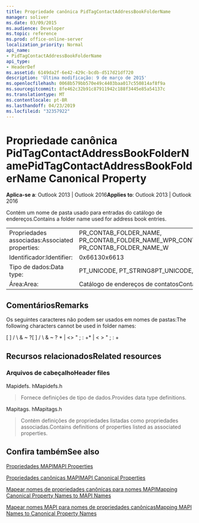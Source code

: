 ```yaml
---
title: Propriedade canônica PidTagContactAddressBookFolderName
manager: soliver
ms.date: 03/09/2015
ms.audience: Developer
ms.topic: reference
ms.prod: office-online-server
localization_priority: Normal
api_name:
- PidTagContactAddressBookFolderName
api_type:
- HeaderDef
ms.assetid: 6149da2f-6e42-429c-bcdb-d517d21df720
description: 'Última modificação: 9 de março de 2015'
ms.openlocfilehash: 0068b579bb570e49c4403baa017c550814af8f9a
ms.sourcegitcommit: 8fe462c32b91c87911942c188f3445e85a54137c
ms.translationtype: MT
ms.contentlocale: pt-BR
ms.lasthandoff: 04/23/2019
ms.locfileid: "32357922"
---
```

# <a name="pidtagcontactaddressbookfoldername-canonical-property"></a><span data-ttu-id="3a056-103">Propriedade canônica PidTagContactAddressBookFolderName</span><span class="sxs-lookup"><span data-stu-id="3a056-103">PidTagContactAddressBookFolderName Canonical Property</span></span>

  
  
<span data-ttu-id="3a056-104">**Aplica-se a**: Outlook 2013 | Outlook 2016</span><span class="sxs-lookup"><span data-stu-id="3a056-104">**Applies to**: Outlook 2013 | Outlook 2016</span></span> 
  
<span data-ttu-id="3a056-105">Contém um nome de pasta usado para entradas do catálogo de endereços.</span><span class="sxs-lookup"><span data-stu-id="3a056-105">Contains a folder name used for address book entries.</span></span>
  
|||
|:-----|:-----|
|<span data-ttu-id="3a056-106">Propriedades associadas:</span><span class="sxs-lookup"><span data-stu-id="3a056-106">Associated properties:</span></span>  <br/> |<span data-ttu-id="3a056-107">PR_CONTAB_FOLDER_NAME, PR_CONTAB_FOLDER_NAME_W</span><span class="sxs-lookup"><span data-stu-id="3a056-107">PR_CONTAB_FOLDER_NAME, PR_CONTAB_FOLDER_NAME_W</span></span>  <br/> |
|<span data-ttu-id="3a056-108">Identificador:</span><span class="sxs-lookup"><span data-stu-id="3a056-108">Identifier:</span></span>  <br/> |<span data-ttu-id="3a056-109">0x6613</span><span class="sxs-lookup"><span data-stu-id="3a056-109">0x6613</span></span>  <br/> |
|<span data-ttu-id="3a056-110">Tipo de dados:</span><span class="sxs-lookup"><span data-stu-id="3a056-110">Data type:</span></span>  <br/> |<span data-ttu-id="3a056-111">PT_UNICODE, PT_STRING8</span><span class="sxs-lookup"><span data-stu-id="3a056-111">PT_UNICODE, PT_STRING8</span></span>  <br/> |
|<span data-ttu-id="3a056-112">Área:</span><span class="sxs-lookup"><span data-stu-id="3a056-112">Area:</span></span>  <br/> |<span data-ttu-id="3a056-113">Catálogo de endereços de contatos</span><span class="sxs-lookup"><span data-stu-id="3a056-113">Contact address book</span></span>  <br/> |
   
## <a name="remarks"></a><span data-ttu-id="3a056-114">Comentários</span><span class="sxs-lookup"><span data-stu-id="3a056-114">Remarks</span></span>

<span data-ttu-id="3a056-115">Os seguintes caracteres não podem ser usados em nomes de pastas:</span><span class="sxs-lookup"><span data-stu-id="3a056-115">The following characters cannot be used in folder names:</span></span>
  
<span data-ttu-id="3a056-116">[ ] / \ &amp; ~ ?</span><span class="sxs-lookup"><span data-stu-id="3a056-116">[ ] / \ &amp; ~ ?</span></span> <span data-ttu-id="3a056-117">\* | \<\> " ; : +</span><span class="sxs-lookup"><span data-stu-id="3a056-117">\* | \< \> " ; : +</span></span>
  
## <a name="related-resources"></a><span data-ttu-id="3a056-118">Recursos relacionados</span><span class="sxs-lookup"><span data-stu-id="3a056-118">Related resources</span></span>

### <a name="header-files"></a><span data-ttu-id="3a056-119">Arquivos de cabeçalho</span><span class="sxs-lookup"><span data-stu-id="3a056-119">Header files</span></span>

<span data-ttu-id="3a056-120">Mapidefs. h</span><span class="sxs-lookup"><span data-stu-id="3a056-120">Mapidefs.h</span></span>
  
> <span data-ttu-id="3a056-121">Fornece definições de tipo de dados.</span><span class="sxs-lookup"><span data-stu-id="3a056-121">Provides data type definitions.</span></span>
    
<span data-ttu-id="3a056-122">Mapitags. h</span><span class="sxs-lookup"><span data-stu-id="3a056-122">Mapitags.h</span></span>
  
> <span data-ttu-id="3a056-123">Contém definições de propriedades listadas como propriedades associadas.</span><span class="sxs-lookup"><span data-stu-id="3a056-123">Contains definitions of properties listed as associated properties.</span></span>
    
## <a name="see-also"></a><span data-ttu-id="3a056-124">Confira também</span><span class="sxs-lookup"><span data-stu-id="3a056-124">See also</span></span>



[<span data-ttu-id="3a056-125">Propriedades MAPI</span><span class="sxs-lookup"><span data-stu-id="3a056-125">MAPI Properties</span></span>](mapi-properties.md)
  
[<span data-ttu-id="3a056-126">Propriedades canônicas MAPI</span><span class="sxs-lookup"><span data-stu-id="3a056-126">MAPI Canonical Properties</span></span>](mapi-canonical-properties.md)
  
[<span data-ttu-id="3a056-127">Mapear nomes de propriedades canônicas para nomes MAPI</span><span class="sxs-lookup"><span data-stu-id="3a056-127">Mapping Canonical Property Names to MAPI Names</span></span>](mapping-canonical-property-names-to-mapi-names.md)
  
[<span data-ttu-id="3a056-128">Mapear nomes MAPI para nomes de propriedades canônicas</span><span class="sxs-lookup"><span data-stu-id="3a056-128">Mapping MAPI Names to Canonical Property Names</span></span>](mapping-mapi-names-to-canonical-property-names.md)

